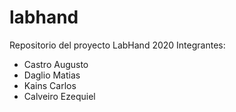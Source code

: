 # labhand
Repositorio del proyecto LabHand 2020
Integrantes: 
- Castro Augusto
- Daglio Matias
- Kains Carlos
- Calveiro Ezequiel
